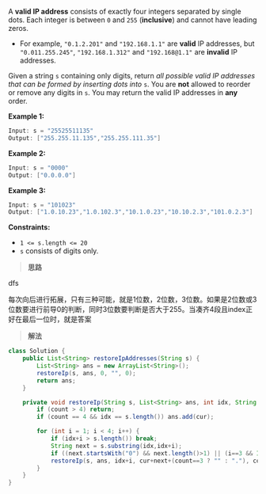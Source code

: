 A **valid IP address** consists of exactly four integers separated by single dots. Each integer is between `0` and `255` (**inclusive**) and cannot have leading zeros.

- For example, `"0.1.2.201"` and `"192.168.1.1"` are **valid** IP addresses, but `"0.011.255.245"`, `"192.168.1.312"` and `"192.168@1.1"` are **invalid** IP addresses.

Given a string `s` containing only digits, return *all possible valid IP addresses that can be formed by inserting dots into* `s`. You are **not** allowed to reorder or remove any digits in `s`. You may return the valid IP addresses in **any** order.

 

**Example 1:**

```java
Input: s = "25525511135"
Output: ["255.255.11.135","255.255.111.35"]
```

**Example 2:**

```java
Input: s = "0000"
Output: ["0.0.0.0"]
```

**Example 3:**

```java
Input: s = "101023"
Output: ["1.0.10.23","1.0.102.3","10.1.0.23","10.10.2.3","101.0.2.3"]
```

 

**Constraints:**

- `1 <= s.length <= 20`
- `s` consists of digits only.



> **思路**

dfs

每次向后进行拓展，只有三种可能，就是1位数，2位数，3位数。如果是2位数或3位数要进行前导0的判断，同时3位数要判断是否大于255。当凑齐4段且index正好在最后一位时，就是答案



> **解法**

```java
class Solution {
    public List<String> restoreIpAddresses(String s) {
        List<String> ans = new ArrayList<String>();
        restoreIp(s, ans, 0, "", 0);
        return ans;
    }

    private void restoreIp(String s, List<String> ans, int idx, String cur, int count) {
        if (count > 4) return;
        if (count == 4 && idx == s.length()) ans.add(cur);

        for (int i = 1; i < 4; i++) {
            if (idx+i > s.length()) break;
            String next = s.substring(idx,idx+i);
            if ((next.startsWith("0") && next.length()>1) || (i==3 && Integer.parseInt(next) >= 256)) continue;
            restoreIp(s, ans, idx+i, cur+next+(count==3 ? "" : "."), count+1);
        }
    }
}
```

